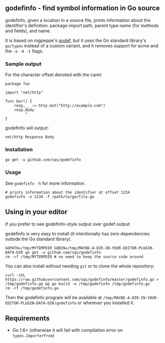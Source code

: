 ## godefinfo - find symbol information in Go source

godefinfo, given a location in a source file, prints information about
the identifier's definition: package import path, parent type name
(for methods and fields), and name.

It is based on rogpeppe's [godef](https://github.com/rogpeppe/godef),
but it uses the Go standard library's `go/types` instead of a custom
variant, and it removes support for acme and the `-a -A -t` flags.

### Sample output

For the character offset denoted with the caret:

```
package foo

import "net/http"

func bar() {
	resp, _ := http.Get("http://example.com")
	resp.Body
	     ^
}
```

godefinfo will output:

```
net/http Response Body
```

### Installation

```
go get -u github.com/sqs/godefinfo
```

### Usage

See `godefinfo -h` for more information.

```
# prints information about the identifier at offset 1234
godefinfo -o 1234 -f /path/to/go/file.go
```

## Using in your editor

If you prefer to see godefinfo-style output over godef output

godefinfo is very easy to install (it intentionally has zero
dependencies outside the Go standard library).

```
GOPATH=/tmp/MYTEMPDIR GOBIN=/tmp/MAYBE-A-DIR-IN-YOUR-EDITOR-PLUGIN-DATA-DIR go get -u github.com/sqs/godefinfo
rm -rf /tmp/MYTEMPDIR # no need to keep the source code around
```

You can also install without needing `git` or to clone the whole repository:

```
curl -sSL https://raw.githubusercontent.com/sqs/godefinfo/master/godefinfo.go > /tmp/godefinfo.go && go build -o /tmp/godefinfo /tmp/godefinfo.go
rm -rf /tmp/godefinfo.go
```

Then the godefinfo program will be available at `/tmp/MAYBE-A-DIR-IN-YOUR-EDITOR-PLUGIN-DATA-DIR/godefinfo` or wherever you installed it.

## Requirements

* Go 1.6+ (otherwise it will fail with compilation error on `types.ImporterFrom`)
